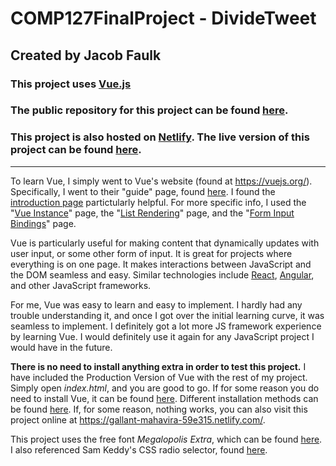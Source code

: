 # COMP127FinalProject - DivideTweet

## Created by Jacob Faulk

### This project uses [Vue.js](https://vuejs.org/)
### The public repository for this project can be found [here](https://github.com/jacob5567/COMP127FinalProject).
### This project is also hosted on [Netlify](https://www.netlify.com/). The live version of this project can be found [here](https://gallant-mahavira-59e315.netlify.com/).

---

To learn Vue, I simply went to Vue's website (found at <https://vuejs.org/>). Specifically, I went to their "guide" page, found [here](https://vuejs.org/v2/guide/). I found the [introduction page](https://vuejs.org/v2/guide/) partictularly helpful. For more specific info, I used the "[Vue Instance](https://vuejs.org/v2/guide/instance.html)" page, the "[List Rendering](https://vuejs.org/v2/guide/list.html)" page, and the "[Form Input Bindings](https://vuejs.org/v2/guide/forms.html)" page.

Vue is particularly useful for making content that dynamically updates with user input, or some other form of input. It is great for projects where everything is on one page. It makes interactions between JavaScript and the DOM seamless and easy. Similar technologies include [React](https://reactjs.org/), [Angular](https://angularjs.org/), and other JavaScript frameworks.

For me, Vue was easy to learn and easy to implement. I hardly had any trouble understanding it, and once I got over the initial learning curve, it was seamless to implement. I definitely got a lot more JS framework experience by learning Vue. I would definitely use it again for any JavaScript project I would have in the future.

**There is no need to install anything extra in order to test this project.** I have included the Production Version of Vue with the rest of my project. Simply open *index.html*, and you are good to go. If for some reason you do need to install Vue, it can be found [here](https://vuejs.org/js/vue.min.js). Different installation methods can be found [here](https://vuejs.org/v2/guide/installation.html). If, for some reason, nothing works, you can also visit this project online at <https://gallant-mahavira-59e315.netlify.com/>.

This project uses the free font *Megalopolis Extra*, which can be found [here](https://www.fontsquirrel.com/fonts/MEgalopolis-Extra).
I also referenced Sam Keddy's CSS radio selector, found [here](https://codepen.io/samkeddy/pen/PbROLK/).